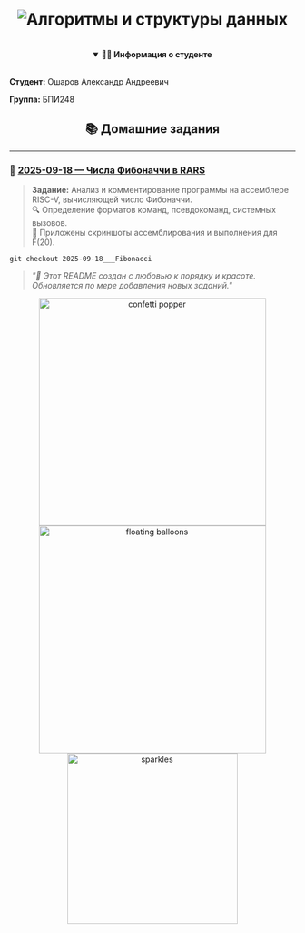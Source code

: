﻿<div align="center">

# <img src="https://readme-typing-svg.demolab.com?font=Fira+Code&weight=600&size=40&duration=4000&pause=1000&color=FF6B6B&center=true&vCenter=true&width=600&height=120&lines=%F0%9F%92%BB+%D0%90%D0%BB%D0%B3%D0%BE%D1%80%D0%B8%D1%82%D0%BC%D1%8B+%D0%B8+%D1%81%D1%82%D1%80%D1%83%D0%BA%D1%82%D1%83%D1%80%D1%8B;%D0%B4%D0%B0%D0%BD%D0%BD%D1%8B%D1%85" alt="Алгоритмы и структуры данных" />

<br>

<details open>
  <summary><b>👨‍🎓 Информация о студенте</b></summary>
  <br>
  <div align="left">
    <p><b>Студент:</b> Ошаров Александр Андреевич</p>
    <p><b>Группа:</b> БПИ248</p>
  </div>
</details>

## 📚 Домашние задания

</div>

---

### 📅 [2025-09-18 — Числа Фибоначчи в RARS](https://github.com/AlexanderOsharov/CAOS/tree/2025-09-18___Fibonacci)

> **Задание:** Анализ и комментирование программы на ассемблере RISC-V, вычисляющей число Фибоначчи.  
> 🔍 Определение форматов команд, псевдокоманд, системных вызовов.  
> 📸 Приложены скриншоты ассемблирования и выполнения для F(20).

```text
git checkout 2025-09-18___Fibonacci
```

> *"🎨 Этот README создан с любовью к порядку и красоте. Обновляется по мере добавления новых заданий."*

<div align="center">
  <img src="https://i.imgur.com/UnyVcbN.gif" width="400" alt="confetti popper" />
</div>

<div align="center">
  <img src="https://i.imgur.com/3hX9QjD.gif" width="400" alt="floating balloons" />
</div>

<div align="center">
  <img src="https://i.imgur.com/JT9X9Jk.gif" width="300" alt="sparkles" />
</div>